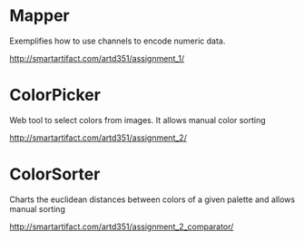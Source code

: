 # Mapper
Exemplifies how to use channels to encode numeric data.

http://smartartifact.com/artd351/assignment_1/

# ColorPicker
Web tool to select colors from images. It allows manual color sorting

http://smartartifact.com/artd351/assignment_2/

# ColorSorter
Charts the euclidean distances between colors of a given palette and allows manual sorting 

http://smartartifact.com/artd351/assignment_2_comparator/
